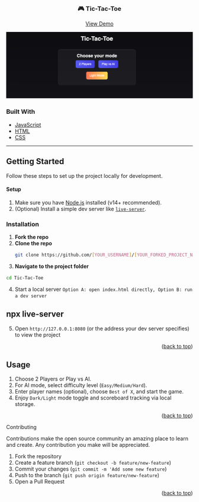 <div id="top"></div>

<div align="center">
  <h3 align="center">🎮 Tic-Tac-Toe</h3>
  <p align="center">
    <a href="#">View Demo</a>
  </p>
</div>

![Screenshot](images/screenshot.png)

### Built With

* [JavaScript](https://developer.mozilla.org/en-US/docs/Web/JavaScript)
* [HTML](https://developer.mozilla.org/en-US/docs/Web/HTML)
* [CSS](https://developer.mozilla.org/en-US/docs/Web/CSS)

---

## Getting Started

Follow these steps to set up the project locally for development.

#### Setup

1. Make sure you have [Node.js](https://nodejs.org/en/) installed (v14+ recommended).
2. (Optional) Install a simple dev server like [`live-server`](https://github.com/tapio/live-server).

### Installation

1. **Fork the repo**
2. **Clone the repo**
   ```bash
   git clone https://github.com/[YOUR_USERNAME]/[YOUR_FORKED_PROJECT_NAME].git


3.	**Navigate to the project folder**
   ```bash
   cd Tic-Tac-Toe
````

4.	Start a local server `Option A: open index.html directly, Option B: run a dev server`

## npx live-server

5.	Open `http://127.0.0.1:8080` (or the address your dev server specifies) to view the project

<p align="right">(<a href="#top">back to top</a>)</p>


## Usage

1.	Choose 2 Players or Play vs AI.
2.	For AI mode, select difficulty level (`Easy/Medium/Hard`).
3.	Enter player names (optional), choose `Best of X`, and start the game.
4.	Enjoy `Dark/Light` mode toggle and scoreboard tracking via local storage.

<p align="right">(<a href="#top">back to top</a>)</p>


Contributing

Contributions make the open source community an amazing place to learn and create. Any 
contribution you make will be appreciated. 


1.	Fork the repository
2.	Create a feature branch (`git checkout -b feature/new-feature`)
3.	Commit your changes (`git commit -m 'Add some new feature`)
4.	Push to the branch (`git push origin feature/new-feature`)
5.	Open a Pull Request

<p align="right">(<a href="#top">back to top</a>)</p>
